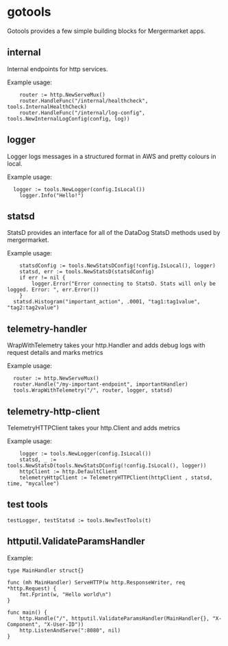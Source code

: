 # gotools

Gotools provides a few simple building blocks for Mergermarket apps.

## internal

Internal endpoints for http services. 

Example usage:

```
	router := http.NewServeMux()
	router.HandleFunc("/internal/healthcheck", tools.InternalHealthCheck)
	router.HandleFunc("/internal/log-config", tools.NewInternalLogConfig(config, log))

```

## logger

Logger logs messages in a structured format in AWS and pretty colours in local.

Example usage:

```
  logger := tools.NewLogger(config.IsLocal())
	logger.Info("Hello!")

```

## statsd

StatsD provides an interface for all of the DataDog StatsD methods used by mergermarket. 

Example usage:

```
	statsdConfig := tools.NewStatsDConfig(!config.IsLocal(), logger)
	statsd, err := tools.NewStatsD(statsdConfig)
	if err != nil {
		logger.Error("Error connecting to StatsD. Stats will only be logged. Error: ", err.Error())
	}
  statsd.Histogram("important_action", .0001, "tag1:tag1value", "tag2:tag2value")

```

## telemetry-handler

WrapWithTelemetry takes your http.Handler and adds debug logs with request details and marks metrics

Example usage:

```
  router := http.NewServeMux()
  router.Handle("/my-important-endpoint", importantHandler)  
  tools.WrapWithTelemetry("/", router, logger, statsd)
```

## telemetry-http-client

TelemetryHTTPClient takes your http.Client and adds metrics

Example usage:

```
    logger := tools.NewLogger(config.IsLocal())
	statsd, _ := tools.NewStatsD(tools.NewStatsDConfig(!config.IsLocal(), logger))
	httpClient := http.DefaultClient
	telemetryHttpClient := TelemetryHTTPClient(httpClient , statsd, time, "mycallee")

```

## test tools

```
testLogger, testStatsd := tools.NewTestTools(t)
```

## httputil.ValidateParamsHandler

Example:

```
type MainHandler struct{}

func (mh MainHandler) ServeHTTP(w http.ResponseWriter, req *http.Request) {
	fmt.Fprint(w, "Hello world\n")
}

func main() {
	http.Handle("/", httputil.ValidateParamsHandler(MainHandler{}, "X-Component", "X-User-ID"))
	http.ListenAndServe(":8080", nil)
}
```